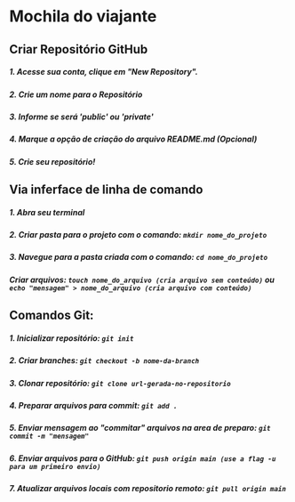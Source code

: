 # **Mochila do viajante**

## **Criar Repositório GitHub**

##### 1. Acesse sua conta, clique em "New Repository".
##### 2. Crie um nome para o Repositório
##### 3. Informe se será 'public' ou 'private'
##### 4. Marque a opção de criação do arquivo README.md (Opcional)
##### 5. Crie seu repositório! 

## **Via inferface de linha de comando**

##### 1. Abra seu terminal
##### 2. Criar pasta para o projeto com o comando: ```mkdir nome_do_projeto``` 
##### 3. Navegue para a pasta criada com o comando: ```cd nome_do_projeto``` 

##### Criar arquivos: ```touch nome_do_arquivo (cria arquivo sem conteúdo)``` ou ```echo "mensagem" > nome_do_arquivo (cria arquivo com conteúdo)```

## **Comandos Git:**

##### 1. Inicializar repositório: ```git init```
##### 2. Criar branches: ```git checkout -b nome-da-branch``` 
##### 3. Clonar repositório: ```git clone url-gerada-no-repositorio``` 
##### 4. Preparar arquivos para commit: ```git add .```
##### 5. Enviar mensagem ao "commitar" arquivos na area de preparo: ```git commit -m "mensagem"``` 
##### 6. Enviar arquivos para o GitHub: ```git push origin main (use a flag -u para um primeiro envio)```
##### 7. Atualizar arquivos locais com repositorio remoto: ```git pull origin main``` 
